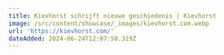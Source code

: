 ```yaml
---
title: Kievhorst schrijft nieuwe geschiedenis | Kievhorst
image: /src/content/showcase/_images/kievhorst.com.webp
url: 'https://kievhorst.com/'
dateAdded: 2024-06-24T12:07:50.319Z
---
```



